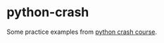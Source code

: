 # python-crash
Some practice examples from [python crash course](https://nostarch.com/pythoncrashcourse).

